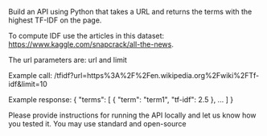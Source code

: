 Build an API using Python that takes a URL and returns the terms with
the highest TF-IDF on the page.

To compute IDF use the articles in this dataset:
https://www.kaggle.com/snapcrack/all-the-news.

The url parameters are: url and limit

Example call:
/tfidf?url=https%3A%2F%2Fen.wikipedia.org%2Fwiki%2FTf-idf&limit=10

Example response:
{
"terms": [
{
"term": "term1",
"tf-idf": 2.5
},
...
]
}

Please provide instructions for running the API locally and let us
know how you tested it. You may use standard and open-source

